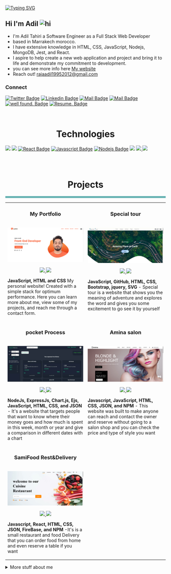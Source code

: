 <a href="https://git.io/typing-svg"><img src="https://readme-typing-svg.demolab.com?font=Fira+Code&size=24&duration=2500&pause=1500&color=F7F7F7&center=true&vCenter=true&width=450&lines=Creating+responsive+websites;Developing+a+great+idea;Coding+and+learning+daily!" alt="Typing SVG" /></a>

</div>

<!-- Social Badge Section -->

## Hi I'm Adil <img src="https://user-images.githubusercontent.com/1303154/88677602-1635ba80-d120-11ea-84d8-d263ba5fc3c0.gif" width="28px" alt="hi">

- I'm Adil Tahiri a Software Engineer as a Full Stack Web Developer
- based in Marrakech morocco.
- I have extensive knowledge in HTML, CSS, JavaScript, Nodejs, MongoDB, Jest, and React.
- I aspire to help create a new web application and project and bring it to life and demonstrate my commitment to development.
- you can see more info here [My website](https://adilth.netlify.app/)
- Reach out! rajaadil19952012@gmail.com
  <br />

### Connect

[![Twitter Badge](https://img.shields.io/badge/-@adilth-1ca0f1?style=flat&labelColor=1ca0f1&logo=twitter&logoColor=white&url=https%3A%2F%2Ftwitter.com%2Faadilth)](https://twitter.com/aadilth) [![Linkedin Badge](https://img.shields.io/static/v1?label=|&message=adil-tahiri&color=0072b1&labelColor=0072b1&logo=linkedin&logoColor=fff)](https://www.linkedin.com/in/adil-tahiri-4681711a3/) [![Mail Badge](https://img.shields.io/badge/-adiltahiri-c0392b?style=flat&labelColor=c0392b&logo=gmail&logoColor=white)](mailto:rajaadil19952012@gmail.com) [![Mail Badge](https://img.shields.io/static/v1?label=|&message=WEBSITE&color=23555f&logo=react&logo-color=white)](https://adilth.netlify.app/)
[![well found. Badge](https://img.shields.io/static/v1?label=|&message=AngelList&labelColor=fff&color=fff&logo=AngelList&logoColor=black)](https://angel.co/profile/edit/overview)
[![Resume. Badge](https://img.shields.io/badge/-Resume-000?style=for-the-badge&logo=react&logoColor=61dbfb)](https://adilth.netlify.app/img/Adil-tahiri-CV_Software_EngineerWithoutIMG.pdf)

<!-- TODO: Add last video link -->

<br /> 
<h1 align="center">Technologies</h1>

<!-- TODO: Make technologies links takes you to repositories -->

[<img src="https://img.shields.io/static/v1?label=|&message=HTML5&color=23555f&style=for-the-badge&labelColor=black&logo=html5"/>](#)
[<img src="https://img.shields.io/static/v1?label=|&message=CSS3&color=264de4&style=for-the-badge&labelColor=black&logo=css3"/>](#)
[![React Badge](https://img.shields.io/badge/-React-61DBFB?style=for-the-badge&labelColor=black&logo=react&logoColor=61DBFB)](#) [![Javascript Badge](https://img.shields.io/badge/-Javascript-F0DB4F?style=for-the-badge&labelColor=black&logo=javascript&logoColor=F0DB4F)](#) [![Nodejs Badge](https://img.shields.io/badge/-Nodejs-3C873A?style=for-the-badge&labelColor=black&logo=node.js&logoColor=3C873A)](#) [<img src="https://img.shields.io/static/v1?label=|&message=MONGO-DB&color=for-the-badge&style=for-the-badge&labelColor=black&logo=mongodb"/>](#)
[ <img src="https://img.shields.io/static/v1?label=|&message=GIT&color=F1502F&style=for-the-badge&labelColor=black&logo=git"/>](#)<a href="Downloads\Documents\Adil-tahiri-CV_Software_Engineer (2).docx.pdf" target="_blank">
<img src="https://img.shields.io/static/v1?label=|&message=RESUME&color=23555f&style=for-the-badge&logo=react&logo-color=white"/>
</a>

<br />
<br />

<h1 align="center">Projects</h1>
<table bordercolor="#66b2b2">

<div align="center">
<table>
 <tr>
    <td width="50%" valign="top">
      <h3 align="center">My Portfolio</h3>
      <br />
      <a href="https://adilth.netlify.app/" target="_blank">
        <img src="img/portfolio.png" alt="my personal portfolio" />
      </a>
      <br />
      <p align="center">
        <a href="https://github.com/adilth/portfolio" target="_blank">
          <img src="https://img.shields.io/badge/-Repo-000?style=for-the-badge&logo=Github&logoColor=white" />
        </a>
        <a href="https://adilth.netlify.app/" target="_blank">
          <img src="https://img.shields.io/badge/-Website-fff?style=for-the-badge&logo=Wordpress&logoColor=black" />
        </a>
      </p>
      <p>
        <strong>JavaScript, HTML and CSS</strong> My personal website! Created with a simple stack for optimum performance. Here you can learn more about me, view some of my projects, and reach me through a contact form.
      </p>
    </td>
    <td width="50%" valign="top">
      <h3 align="center">Special tour</h3>
      <br />
      <a href="https://specailtour.netlify.app/" target="_blank">
        <img src="img/project2.png" />
      </a>
      <br />
      <p align="center">
        <a href="https://github.com/adilth/finess" target="_blank">
          <img src="https://img.shields.io/badge/-Repo-000?style=for-the-badge&logo=Github&logoColor=white" />
        </a>
        <a href="https://specailtour.netlify.app/" target="_blank">
          <img src="https://img.shields.io/badge/-Website-fff?style=for-the-badge&logo=Wordpress&logoColor=black" />
        </a>
      </p>
      <p>
        <strong>JavaScript, GitHub, HTML, CSS, Bootstrap, jquery,  SVG</strong> - Special tour is a website that shows you the meaning of adventure and explores the word and
                        gives you some excitement to go see it by yourself
      </p>
    </td>
  </tr>
   <tr>
    <td width="50%" valign="top">
      <h3 align="center">pocket Process</h3>
      <br />
      <a href="https://pocket-process.cyclic.app" target="_blank">
        <img src="img/pocket-process-new-small.jpg">
      </a>
      <br />
      <p align="center">
        <a href="https://github.com/adilth/pocket-process" target="_blank">
          <img src="https://img.shields.io/badge/-Repo-000?style=for-the-badge&logo=Github&logoColor=white" />
        </a>
        <a href="https://pocket-process.cyclic.app" target="_blank">
          <img src="https://img.shields.io/badge/-Website-fff?style=for-the-badge&logo=Wordpress&logoColor=black" />
        </a>
      </p>
      <p>
        <strong>NodeJs, ExpressJs, Chart.js, Ejs, JavaScript, HTML, CSS, and JSON</strong> - It's a website that targets people that want to know where their money goes and how much
                        is spent in this week, month or year and give a comparison in different dates with a chart
      </p>
    </td>
    <td width="50%" valign="top">
      <h3 align="center">Amina salon</h3>
      <br />
      <a href="https://amina-salon.netlify.app/" target="_blank">
        <img src="img/project1.png" />
      </a>
      <br />
      <p align="center">
        <a href="https://github.com/adilth/salon" target="_blank">
          <img src="https://img.shields.io/badge/-Repo-000?style=for-the-badge&logo=Github&logoColor=white" />
        </a>
        <a href="https://amina-salon.netlify.app/" target="_blank">
          <img src="https://img.shields.io/badge/-Website-fff?style=for-the-badge&logo=Wordpress&logoColor=black" />
        </a>
      </p>
      <p>
        <strong>Javascript, JavaScript, HTML, CSS, JSON, and NPM</strong> - This website was built to make anyone can reach and contact the owner and reserve without going to a
                        salon shop and you can check the price and type of style you want
      </p>
    </td>
  </tr>
  <tr>
  <td width="50%" valign="top">
      <h3 align="center">SamiFood Rest&Delivery</h3>
      <br />
      <a href="https://samiFood.cyclic.app/" target="_blank">
        <img src="img/project3.png" />
      </a>
      <br />
      <p align="center">
        <a href="https://github.com/adilth/SamiFoodDelivery" target="_blank">
          <img src="https://img.shields.io/badge/-Repo-000?style=for-the-badge&logo=Github&logoColor=white" />
        </a>
        <a href="https://samifood.onrender.com/" target="_blank">
          <img src="https://img.shields.io/badge/-Website-fff?style=for-the-badge&logo=Wordpress&logoColor=black" />
        </a>
      </p>
      <p>
        <strong>Javascript, React, HTML, CSS, JSON, FireBase, and NPM</strong> -It's is a small restaurant and food Delivery that you can order food from home and even reserve a table if you want
      </p>
    </td>
  </tr>
</table>
</div>
<details>
<summary>
  More stuff about me
</summary>

<br >

#### Github Stats

<!-- ![adilth's github stats](https://github-readme-stats.vercel.app/api?username=adilth&count_private=true&theme=tokyonight&hide=contribs,prs) -->
 <p align="left">

<img src="https://github-readme-stats.vercel.app/api?username=adilth&count_private=true&theme=tokyonight&hide=contribs,prs&hide_border=true" />

<img src="https://github-readme-stats.vercel.app/api/top-langs/?username=adilth&text_color=ffffff&icon_color=61dafb&bg_color=20232a&langs_count=100&layout=compact&hide_border=true&custom_title=GitHub%20Breakdown" alt="Top language used in my public repos" />
<!-- <img src="https://metrics.lecoq.io/adilth?template=classic&repositories.forks=true&isocalendar=1&gists=1&lines=1&achievements=1&activity=1&isocalendar.duration=half-year&activity.limit=5&activity.load=300&activity.days=14&activity.filter=all&activity.visibility=all&activity.timestamps=false&achievements.threshold=C&achievements.secrets=true&achievements.limit=0&config.timezone=America%2FNew_York" /> -->

 </p>
</details>
